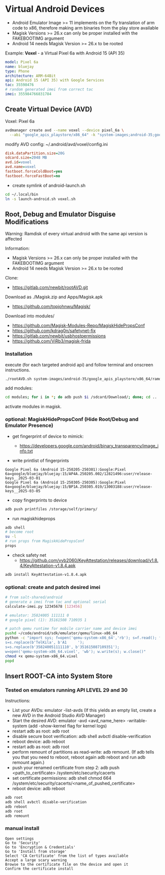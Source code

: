 # Virtual Android Devices

- Android Emulator Image >= 11 implements on the fly translation of arm code to x86,
  therefore making arm binaries from the play store available
- Magisk Versions >= 26.x can only be proper installed with the FAKEBOOTIMG argument
- Android 14 needs Magisk Version >= 26.x to be rooted

Example: **Voxel** - a Virtual Pixel 6a with Android 15 (API 35)

```yaml
model: Pixel 6a
name: bluejay
type: Phone
architecture: ARM-64Bit
api: Android 15 (API 35) with Google Services
tac: 35598476
# random generated imei from correct tac
imei: 355984766831784
```

## Create Virtual Device (AVD)

Voxel: Pixel 6a

```sh
avdmanager create avd --name voxel --device pixel_6a \
  --abi "google_apis_playstore/x86_64" -k "system-images;android-35;google_apis_playstore;x86_64"
```

modify AVD config: ~/.android/avd/voxel/config.ini

```ini
disk.dataPartition.size=20G
sdcard.size=2048 MB
avd.id=voxel
avd.name=voxel
fastboot.forceColdBoot=yes
fastboot.forceFastBoot=no
```

- create symlink of android-launch.sh

```sh
cd ~/.local/bin
ln -s launch-android.sh voxel.sh
```

## Root, Debug and Emulator Disguise Modifications

Warning: Ramdisk of every virtual android with the same api version is affected

Information:

- Magisk Versions >= 26.x can only be proper installed with the FAKEBOOTIMG argument
- Android 14 needs Magisk Version >= 26.x to be rooted

Clone:

- https://gitlab.com/newbit/rootAVD.git

Download as ./Magisk.zip and Apps/Magisk.apk

- https://github.com/topjohnwu/Magisk/

Download into modules/

- https://github.com/Magisk-Modules-Repo/MagiskHidePropsConf
- https://github.com/kdrag0n/safetynet-fix
- https://gitlab.com/newbit/usbhostpermissions
- https://github.com/ViRb3/magisk-frida

### Installation

execute (for each targeted android api) and follow terminal and onscreen instructions.

```sh
./rootAVD.sh system-images/android-35/google_apis_playstore/x86_64/ramdisk.img FAKEBOOTIMG PATCHFSTAB GetUSBHPmodZ
```

add modules:

```sh
cd modules; for i in *; do adb push $i /sdcard/Download/; done; cd ..
```

activate modules in magisk.


### optional: MagiskHidePropsConf (Hide Root/Debug and Emulator Presence)

- get fingerprint of device to mimick:
  - https://developers.google.com/android/binary_transparency/image_info.txt

- write printlist of fingerprints

```printlist
Google Pixel 6a (Android 15-250205-250301):Google:Pixel 6a=google/bluejay/bluejay:15/AP4A.250205.002/12821496:user/release-keys__2025-03-01
Google Pixel 6a (Android 15-250305-250305):Google:Pixel 6a=google/bluejay/bluejay:15/BP1A.250305.019/13003188:user/release-keys__2025-03-05
```

- copy fingerprints to device

```sh
adb push printfiles /storage/self/primary/
```

- run magiskhideprops

```sh
adb shell
# become root
su -l
# run props from MagiskHidePropsConf
props
```

- check safety net
  - https://github.com/vvb2060/KeyAttestation/releases/download/v1.8.4/KeyAttestation-v1.8.4.apk

```sh
adb install KeyAttestation-v1.8.4.apk
```

### optional: create and patch desired imei

```sh
# from salt-shared/android
# generate a imei from tac and optional serial
calculate-imei.py 12345678 [123456]

# emulator: 35824005 111111 0
# google pixel (1): 35161508 710935 1

# patch qemu runtime for mobile carrier name and device imei
pushd ~/code/android/sdk/emulator/qemu/linux-x86_64
python -c "import sys; f=open('qemu-system-x86_64','rb'); s=f.read(); f.close();
s=s.replace(b'TelKila', b'A1     ');
s=s.replace(b'358240051111110', b'351615087109351');
w=open('qemu-system-x86_64.vixel', 'wb'); w.write(s); w.close()"
chmod +x qemu-system-x86_64.vixel
popd
```

## Insert ROOT-CA into System Store

### Tested on emulators running API LEVEL 29 and 30

Instructions:

- List your AVDs: emulator -list-avds (If this yields an empty list, create a new AVD in the Android Studio AVD Manager)
- Start the desired AVD: emulator -avd <avd_name_here> -writable-system (add -show-kernel flag for kernel logs)
- restart adb as root: adb root
- disable secure boot verification: adb shell avbctl disable-verification
- reboot device: adb reboot
- restart adb as root: adb root
- perform remount of partitions as read-write: adb remount. (If adb tells you that you need to reboot, reboot again adb reboot and run adb remount again.)
- push your renamed certificate from step 2: adb push <path_to_certificate> /system/etc/security/cacerts
- set certificate permissions: adb shell chmod 664 /system/etc/security/cacerts/<name_of_pushed_certificate>
- reboot device: adb reboot

```sh
adb root
adb shell avbctl disable-verification
adb reboot
adb root
adb remount
```

### manual install

```text
Open settings
Go to 'Security'
Go to 'Encryption & Credentials'
Go to 'Install from storage'
Select 'CA Certificate' from the list of types available
Accept a large scary warning
Browse to the certificate file on the device and open it
Confirm the certificate install
```


